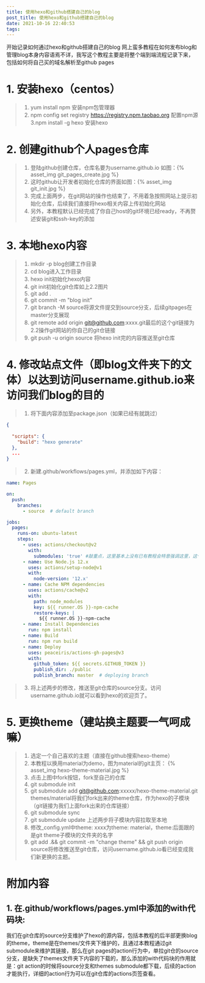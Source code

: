 ```yaml
---
title: 使用hexo和github搭建自己的blog
post_title: 使用hexo和github搭建自己的blog
date: 2021-10-16 22:40:53
tags:
---
```

开始记录如何通过hexo和github搭建自己的blog
网上蛮多教程在如何发布blog和管理blog本身内容语焉不详，我写这个教程主要是将整个端到端流程记录下来，包括如何将自己买的域名解析至github pages

# 1. 安装hexo（centos）
> 1. yum install npm 安装npm包管理器
> 2. npm config set registry https://registry.npm.taobao.org 配置npm源
> 3.npm install -g hexo 安装hexo

# 2. 创建github个人pages仓库
> 1. 登陆github创建仓库，仓库名要为username.github.io 如图：{% asset_img git_pages_create.jpg %}
> 2. 这时github让开发者初始化仓库的界面如图：{% asset_img git_init.jpg %}
> 3. 完成上面两步，在git网站的操作也结束了，不用着急按照网站上提示初始化仓库，后续我们直接将hexo相关内容上传初始化网站
> 4. 另外，本教程默认已经完成了你自己host的git环境已经ready，不再赘述安装git和ssh-key的添加

# 3. 本地hexo内容
> 1. mkdir -p blog创建工作目录
> 2. cd blog进入工作目录
> 3. hexo init初始化hexo内容
> 4. git init初始化git仓库如上2.2图片
> 5. git add .
> 6. git commit -m "blog init"
> 7. git branch -M source将源文件提交到source分支，后续gitpages在master分支展现
> 8. git remote add origin git@github.com:xxxx.git最后的这个git链接为2.2操作git网站的你自己的git仓链接
> 9. git push -u origin source 将hexo init完的内容推送至git仓库

# 4. 修改站点文件（即blog文件夹下的文体）以达到访问username.github.io来访问我们blog的目的
> 1. 将下面内容添加至package.json（如果已经有就跳过）

```Json
{
    
  "scripts": {
    "build": "hexo generate"
  },
  ...
}
```

> 2. 新建.github/workflows/pages.yml，并添加如下内容：
```Yaml
name: Pages

on:
  push:
    branches:
      - source  # default branch

jobs:
  pages:
    runs-on: ubuntu-latest
    steps:
      - uses: actions/checkout@v2
        with:
          submodules: 'true' #敲重点，这里基本上没有已有教程会特意强调这里，这个with块，作用很大。详见附加内容1
      - name: Use Node.js 12.x
        uses: actions/setup-node@v1
        with:
          node-version: '12.x'
      - name: Cache NPM dependencies
        uses: actions/cache@v2
        with:
          path: node_modules
          key: ${{ runner.OS }}-npm-cache
          restore-keys: |
            ${{ runner.OS }}-npm-cache
      - name: Install Dependencies
        run: npm install
      - name: Build
        run: npm run build
      - name: Deploy
        uses: peaceiris/actions-gh-pages@v3
        with:
          github_token: ${{ secrets.GITHUB_TOKEN }}
          publish_dir: ./public
          publish_branch: master  # deploying branch
```
> 3. 将上述两步的修改，推送至git仓库的source分支。访问username.github.io就可以看到hexo的欢迎页了。

# 5. 更换theme（建站换主题要一气呵成嘛）
> 1. 选定一个自己喜欢的主题（直接在github搜索hexo-theme）
> 2. 本教程以换用material为demo，图为material的git主页： {% asset_img hexo-theme-material.jpg %}
> 3. 点击上图中fork按钮，fork至自己的仓库
> 4. git submodule init
> 5. git submodule add git@github.com:xxxxx/hexo-theme-material.git themes/material将我们fork出来的theme仓库，作为hexo的子模块（git链接为我们上面fork出来的仓库链接）
> 6. git submodule sync
> 7. git submodule update 上述两步将子模块内容拉取至本地
> 8. 修改_config.yml中theme: xxxx为theme: material，theme:后面跟的是git theme子模块的文件夹的名字
> 9. git add .&& git commit -m "change theme" && git push origin source将修改推送至git仓库，访问username.github.io看已经变成我们新更换的主题。

# 附加内容
## 1. 在.github/workflows/pages.yml中添加的with代码块:
我们在git仓库的source分支维护了hexo的源内容，包括本教程的后半部更换blog的theme，theme是在themes/文件夹下维护的，且通过本教程通过git submodule来维护其链接，那么在git pages的action行为中，单拉git仓的source分支，是缺失了themes文件夹下内容的下载的，那么添加的with代码块的作用就是：git action的时候将source分支和themes submodule都下载，后续的action才能执行，详细的action行为可以在git仓库的actions页签查看。